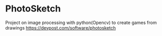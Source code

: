 # PhotoSketch
 Project on image processing with python(Opencv) to create games from drawings
 https://devpost.com/software/photosketch
